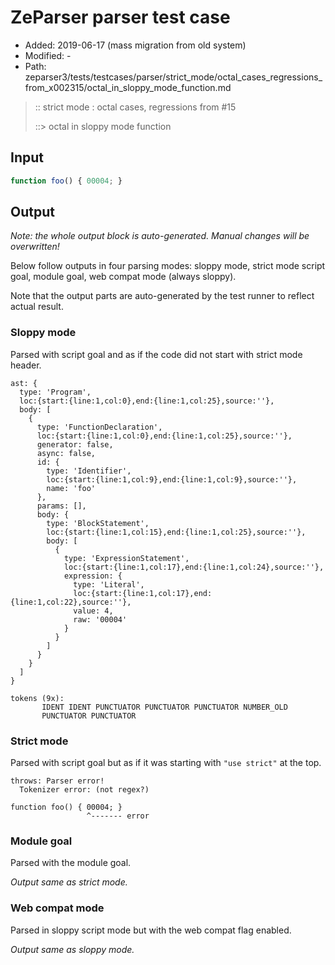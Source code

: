 # ZeParser parser test case

- Added: 2019-06-17 (mass migration from old system)
- Modified: -
- Path: zeparser3/tests/testcases/parser/strict_mode/octal_cases_regressions_from_x002315/octal_in_sloppy_mode_function.md

> :: strict mode : octal cases, regressions from #15
>
> ::> octal in sloppy mode function

## Input

`````js
function foo() { 00004; }
`````

## Output

_Note: the whole output block is auto-generated. Manual changes will be overwritten!_

Below follow outputs in four parsing modes: sloppy mode, strict mode script goal, module goal, web compat mode (always sloppy).

Note that the output parts are auto-generated by the test runner to reflect actual result.

### Sloppy mode

Parsed with script goal and as if the code did not start with strict mode header.

`````
ast: {
  type: 'Program',
  loc:{start:{line:1,col:0},end:{line:1,col:25},source:''},
  body: [
    {
      type: 'FunctionDeclaration',
      loc:{start:{line:1,col:0},end:{line:1,col:25},source:''},
      generator: false,
      async: false,
      id: {
        type: 'Identifier',
        loc:{start:{line:1,col:9},end:{line:1,col:9},source:''},
        name: 'foo'
      },
      params: [],
      body: {
        type: 'BlockStatement',
        loc:{start:{line:1,col:15},end:{line:1,col:25},source:''},
        body: [
          {
            type: 'ExpressionStatement',
            loc:{start:{line:1,col:17},end:{line:1,col:24},source:''},
            expression: {
              type: 'Literal',
              loc:{start:{line:1,col:17},end:{line:1,col:22},source:''},
              value: 4,
              raw: '00004'
            }
          }
        ]
      }
    }
  ]
}

tokens (9x):
       IDENT IDENT PUNCTUATOR PUNCTUATOR PUNCTUATOR NUMBER_OLD
       PUNCTUATOR PUNCTUATOR
`````

### Strict mode

Parsed with script goal but as if it was starting with `"use strict"` at the top.

`````
throws: Parser error!
  Tokenizer error: (not regex?)

function foo() { 00004; }
                 ^------- error
`````


### Module goal

Parsed with the module goal.

_Output same as strict mode._

### Web compat mode

Parsed in sloppy script mode but with the web compat flag enabled.

_Output same as sloppy mode._
